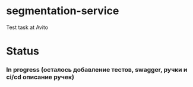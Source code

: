 # segmentation-service
Test task at Avito 

# Status
### In progress (осталось добавление тестов, swagger, ручки и ci/cd описание ручек)
